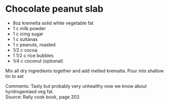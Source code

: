 # Chocolate peanut slab

* 8oz kremelta solid white vegetable fat
* 1 c milk powder
* 1 c icing sugar
* 1 c sultanas
* 1 c peanuts, roasted
* 1/2 c cocoa
* 1 1/2 c rice bubbles
* 1/4 c coconut (optional)

Mix all dry ingredients together and add melted kremalta.  Pour into shallow tin to set


Comments: Tasty but probably very unhealthy now we know about hyrdrogentaed veg fat.  
Source: Rally cook book, page 203

